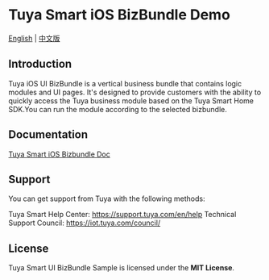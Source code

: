 # Tuya Smart iOS BizBundle Demo

[English](README.md) | [中文版](README_cn.md)

## Introduction

Tuya iOS UI BizBundle is a vertical business bundle that contains logic modules and UI pages. It's designed to provide customers with the ability to quickly access the Tuya business module based on the Tuya Smart Home SDK.You can run the module according to the selected bizbundle. 

## Documentation

[Tuya Smart iOS Bizbundle Doc](https://tuyainc.github.io/tuyasmart_bizbundle_ios_doc/en/)

## Support

You can get support from Tuya with the following methods:

Tuya Smart Help Center: https://support.tuya.com/en/help
Technical Support Council: https://iot.tuya.com/council/

## License

Tuya Smart UI BizBundle Sample is licensed under the **MIT License**.

